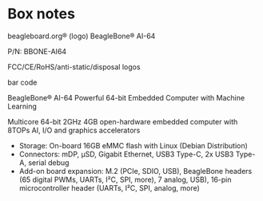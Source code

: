 # Box notes

beagleboard.org® (logo)
BeagleBone® AI-64

P/N: BBONE-AI64

FCC/CE/RoHS/anti-static/disposal logos

bar code

BeagleBone® AI-64
Powerful 64-bit Embedded Computer with Machine Learning

Multicore 64-bit 2GHz 4GB open-hardware embedded computer with 8TOPs AI, I/O and graphics accelerators
* Storage: On-board 16GB eMMC flash with Linux (Debian Distribution)
* Connectors: mDP, μSD, Gigabit Ethernet, USB3 Type-C, 2x USB3 Type-A, serial debug
* Add-on board expansion: M.2 (PCIe, SDIO, USB), BeagleBone headers (65 digital PWMs, UARTs, I²C,
  SPI, more), 7 analog, USB), 16-pin microcontroller header (UARTs, I²C, SPI, analog, more)
